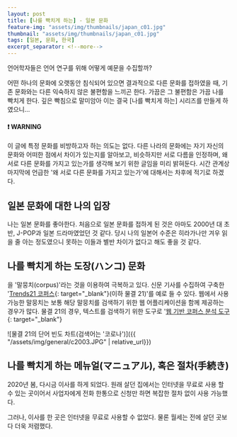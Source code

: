```yaml
---
layout: post
title: [나를 빡치게 하는] - 일본 문화
feature-img: "assets/img/thumbnails/japan_c01.jpg"
thumbnail: "assets/img/thumbnails/japan_c01.jpg"
tags: [일본, 문화, 한국]
excerpt_separator: <!--more-->
---
```


언어학자들은 언어 연구를 위해 어떻게 예문을 수집할까? 

어떤 하나의 문화에 오랫동안 침식되어 있으면 결과적으로 다른 문화를 접하였을 때, 기존 문화와는 다른 익숙하지 않은 불편함을 느끼곤 한다. 가끔은 그 불편함은 가끔 나를 빡치게 한다. 깊은 빡침으로 말미암아 이는 결국 [나를 빡치게 하는] 시리즈를 만들게 하였으니...

<!--more-->

#### :exclamation: **WARNING**

이 글에 특정 문화를 비방하고자 하는 의도는 없다. 다른 나라의 문화에는 자기 자신의 문화와 어떠한 점에서 차이가 있는지를 알아보고, 비슷하지만 서로 다름을 인정하며, 왜 서로 다른 문화를 가지고 있는가를 생각해 보기 위한 글임을 미리 밝혀둔다. 시간 관계상 마지막에 언급한 '왜 서로 다른 문화를 가지고 있는가'에 대해서는 차후에 적기로 하겠다.

## 일본 문화에 대한 나의 입장

나는 일본 문화를 좋아한다. 처음으로 일본 문화를 접하게 된 것은 아마도 2000년 대 초반, J-POP과 일본 드라마였었던 것 같다. 당시 나의 일본어 수준은 히라가나만 겨우 읽을 줄 아는 정도였으니 못하는 이들과 별반 차이가 없다고 해도 좋을 것 같다.



## 나를 빡치게 하는 도장(ハンコ) 문화



을 '말뭉치(corpus)'라는 것을 이용하여 극복하고 있다. 신문 기사를 수집하여 구축한 '[Trends21 코퍼스](http://corpus.korea.ac.kr/trends21.html){: target="_blank"}(이하 물결 21)'를 예로 들 수 있다. 웹에서 사용 가능한 말뭉치는 보통 해당 말뭉치를 검색하기 위한 웹 어플리케이션을 함께 제공하는 경우가 많다. 물결 21의 경우, 텍스트를 검색하기 위한 도구로 '[웹 기반 코퍼스 분석 도구](http://corpus.korea.ac.kr){: target="_blank"}

![물결 21의 단어 빈도 차트(검색어는 '코로나')]({{ "/assets/img/general/c2003.JPG" | relative_url}})



## 나를 빡치게 하는 메뉴얼(マニュアル), 혹은 절차(手続き)

2020년 봄, 다시금 이사를 하게 되었다. 원래 살던 집에서는 인터넷을 무료로 사용 할 수 있는 곳이어서 사업자에게 전화 한통으로 신청만 하면 복잡한 절차 없이 사용 가능했다.

그러나, 이사를 한 곳은 인터넷을 무료로 사용할 수 없었다. 물론 월세는 전에 살던 곳보다 더욱 저렴했다.

[^1]: 여기서는 생성 문법에서 모어화자가 직접 작성하는 예문에 관해서는 언급하지 않기로 하겠다.